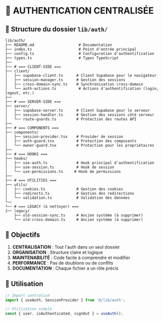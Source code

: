# 🔐 AUTHENTICATION CENTRALISÉE

## 📁 Structure du dossier `lib/auth/`

```
lib/auth/
├── README.md                    # Documentation
├── index.ts                     # Point d'entrée principal
├── config.ts                    # Configuration d'authentification
├── types.ts                     # Types TypeScript
├── 
├── # === CLIENT-SIDE ===
├── client/
│   ├── supabase-client.ts      # Client Supabase pour le navigateur
│   ├── session-manager.ts      # Gestion des sessions
│   ├── cross-domain-sync.ts    # Synchronisation cross-domain
│   └── auth-actions.ts          # Actions d'authentification (login, logout, etc.)
├── 
├── # === SERVER-SIDE ===
├── server/
│   ├── supabase-server.ts      # Client Supabase pour le serveur
│   ├── session-handler.ts      # Gestion des sessions côté serveur
│   └── route-guards.ts         # Protection des routes API
├── 
├── # === COMPONENTS ===
├── components/
│   ├── session-provider.tsx    # Provider de session
│   ├── auth-guard.tsx          # Protection des composants
│   └── owner-guard.tsx         # Protection pour les propriétaires
├── 
├── # === HOOKS ===
├── hooks/
│   ├── use-auth.ts             # Hook principal d'authentification
│   ├── use-session.ts          # Hook de session
│   └── use-permissions.ts     # Hook de permissions
├── 
├── # === UTILITIES ===
├── utils/
│   ├── cookies.ts              # Gestion des cookies
│   ├── redirects.ts            # Gestion des redirections
│   └── validation.ts           # Validation des données
└── 
└── # === LEGACY (à nettoyer) ===
├── legacy/
    ├── old-session-sync.ts     # Ancien système (à supprimer)
    └── old-cross-domain.ts     # Ancien système (à supprimer)
```

## 🎯 Objectifs

1. **CENTRALISATION** : Tout l'auth dans un seul dossier
2. **ORGANISATION** : Structure claire et logique
3. **MAINTENABILITÉ** : Code facile à comprendre et modifier
4. **PERFORMANCE** : Pas de doublons ou de conflits
5. **DOCUMENTATION** : Chaque fichier a un rôle précis

## 🚀 Utilisation

```typescript
// Import centralisé
import { useAuth, SessionProvider } from '@/lib/auth';

// Utilisation simple
const { user, isAuthenticated, signOut } = useAuth();
```

